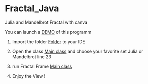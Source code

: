 # Fractal_Java
Julia and Mandelbrot Fractal with canva

You can launch a [DEMO](Fractals/) of this programm

1. Import the folder [Folder](Fractals/) to your IDE 

2. Open the class [Main class](Fractals/src/FractalPanel.java) and choose your favorite set Julia or Mandelbrot line 23 

3. run Fractal Frame [Main class](Fractals/src/FractalFrame.java)

4. Enjoy the View !





